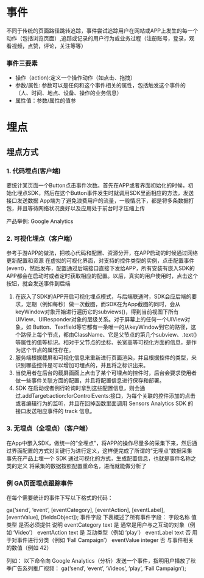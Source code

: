 # 事件

不同于传统的页面路径跳转追踪，事件尝试追踪用户在网站或APP上发生的每一个动作（包括浏览页面）,追踪或记录的用户行为或业务过程（注册账号，登录，观看视频，点赞，评论，关注等等）

### 事件三要素

* 操作（action):定义一个操作动作（如点击、拖拽）
* 参数/属性: 参数可以是任何和这个事件相关的属性，包括触发这个事件的（人、时间、地点、设备、操作的业务信息）
* 属性值：参数/属性的值参

# 埋点

## 埋点方式

### 1. 代码埋点(客户端)
要统计某页面一个Button点击事件次数。首先在APP或者界面初始化的时候，初始化埋点SDK，然后在这个Button事件发生时就调用SDK里面相应的方法，发送接口发送数据
App端为了避免浪费用户的流量，一般情况下，都是将多条数据打包，并且等待网络状况良好以及应用处于前台时才压缩上传

产品举例: Google Analytics

### 2. 可视化埋点（客户端）
参考手游APP的做法，把核心代码和配置、资源分开，在APP启动的时候通过网络更新配置和资源
在虚拟的可视化界面，对支持的控件类型的实例，点击配置事件(event)，然后发布，配置通过后端接口直接下发给APP，所有安装有嵌入SDK的APP都会在启动时或者定时获取相应的配置。以后，真实的用户使用时，点击这个按钮，就会发送事件到后端

1. 在嵌入了SDK的APP开启可视化埋点模式，与后端联通时，SDK会应后端的要求，定期（例如每秒）做一次截图，而SDK在为App截图的同时，会从keyWindow对象开始进行遍历它的subviews()，得到当前视图下所有 UIView、UIResponder对象的层级关系。对于屏幕上的任何一个UIView对象，如 Button、Textfield等它都有一条唯一的从keyWindow到它的路径，这个路径上每个节点，都由ClassName、它是父节点的第几个subview、.text()等属性的值等标识。相对于父节点的坐标、长宽高等可视化方面的信息，是作为这个节点的属性存在。
2. 服务端根据截屏和可视化信息来重新进行页面渲染，并且根据控件的类型，来识别哪些控件是可以增加可埋点的，并且将之标识出来。
3. 当使用者在后台的截屏画面上点击了某个可埋点的控件时，后台会要求使用者做一些事件关联方面的配置，并且将配置信息进行保存和部署。
4. SDK 在启动或者例行轮询时拿到这些配置信息，则会通过.addTarget:action:forControlEvents:接口，为每个关联的控件添加的点击或者编辑行为的监听，并且在回掉函数里面调用 Sensors Analytics SDK 的接口发送相应事件的 track 信息。

### 3. 无埋点（全埋点）（客户端）

在App中嵌入SDK，做统一的“全埋点”，将APP的操作尽量多的采集下来，然后通过界面配置的方式对关键行为进行定义，这样便完成了所谓的“无埋点”数据采集
事先在产品上埋一个 SDK
通过可视化的方式，生成配置信息，也就是事件名称之类的定义
将采集的数据按照配置重命名，进而就能做分析了

### 例 GA页面埋点跟踪事件

在每个需要统计的事件下写以下格式的代码：

ga(‘send’, ‘event’, [eventCategory], [eventAction], [eventLabel], [eventValue], [fieldsObject]);
事件字段
下表概述了所有事件字段：
字段名称
值类型
是否必须提供
说明
eventCategory
text
是
通常是用户与之互动的对象（例如 ‘Video’）
eventAction
text
是
互动类型（例如 ‘play’）
eventLabel
text
否
用于对事件进行分类（例如 ‘Fall Campaign’）
eventValue
integer
否
与事件相关的数值（例如 42）

列如：
以下命令向 Google Analytics（分析）发送一个事件，指明用户播放了秋季广告系列推广视频：
ga(‘send’, ‘event’, ‘Videos’, ‘play’, ‘Fall Campaign’);
